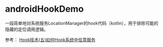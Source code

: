 # androidHookDemo

一段简单地对系统服务LocationManager的hook代码（kotlin），用于排除可能的隐藏的定位调用逻辑。

参考：
[Hook技术(五)如何Hook系统中任意服务](https://blog.csdn.net/wangwei708846696/article/details/79569170)
